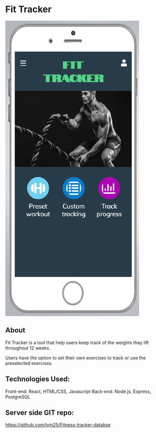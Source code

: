 # Fit Tracker

![screenshots](second.png)

## About
Fit Tracker is a tool that help users keep track of the weights they lift throughout 12 weeks. 

Users have the option to set their own exercises to track or use the preselected exercises. 

## Technologies Used:
Front-end: React, HTML/CSS, Javascript
Back-end: Node.js, Express, PostgreSQL

## Server side GIT repo:
https://github.com/jyin25/Fitness-tracker-databse


